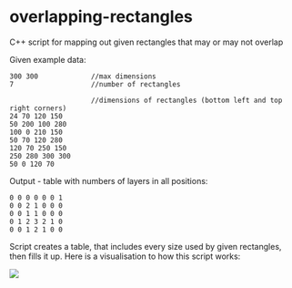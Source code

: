 # overlapping-rectangles
 C++ script for mapping out given rectangles that may or may not overlap

 Given example data:

    300 300             //max dimensions
    7                   //number of rectangles

                        //dimensions of rectangles (bottom left and top right corners)
    24 70 120 150
    50 200 100 280
    100 0 210 150
    50 70 120 280
    120 70 250 150
    250 280 300 300  
    50 0 120 70

Output - table with numbers of layers in all positions:

    0 0 0 0 0 0 1
    0 0 2 1 0 0 0
    0 0 1 1 0 0 0
    0 1 2 3 2 1 0
    0 0 1 2 1 0 0

 Script creates a table, that includes every size used by given rectangles, then fills it up. Here is a visualisation to how this script works:

 <img src=“https://github.com/mirinas/overlapping-rectangles/blob/master/img/grid.png” raw = true>
